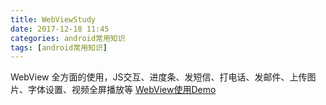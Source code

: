 ```yaml
---
title: WebViewStudy
date: 2017-12-18 11:45
categories: android常用知识
tags: [android常用知识]
---
```

WebView 全方面的使用，JS交互、进度条、发短信、打电话、发邮件、上传图片、字体设置、视频全屏播放等
[WebView使用Demo](https://github.com/youlookwhat/WebViewStudy)